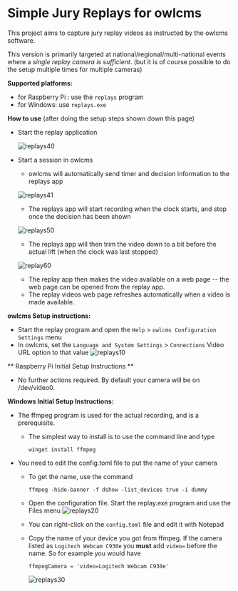 # Simple Jury Replays for owlcms

This project aims to capture jury replay videos as instructed by the owlcms software.

This version is primarily targeted at national/regional/multi-national events where a _single replay camera is sufficient_.
(but it is of course possible to do the setup multiple times for multiple cameras)

**Supported platforms:**

- for Raspberry Pi : use the `replays` program
- for Windows: use `replays.exe`

**How to use**
(after doing the setup steps shown down this page)

- Start the replay application
  
  ![replays40](https://github.com/user-attachments/assets/ac498325-30a4-4d97-8195-7e02fab7bf06)

- Start a session in owlcms
  - owlcms will automatically send timer and decision information to the replays app

  ![replays41](https://github.com/user-attachments/assets/42c8e2eb-17e7-4cd7-90d3-9528d3126b3f)

  - The replays app will start recording when the clock starts, and stop once the decision has been shown
    
  ![replays50](https://github.com/user-attachments/assets/79201b88-701e-4884-a4d2-2f64b5ffcd5d)

  - The replays app will then trim the video down to a bit before the actual lift (when the clock was last stopped)

  ![replay60](https://github.com/user-attachments/assets/4090f9ba-7671-41a8-95ba-07f30496944c)

  - The replay app then makes the video available on a web page -- the web page can be opened from the replay app.
  - The replay videos web page refreshes automatically when a video is made available.

**owlcms Setup instructions:**

- Start the replay program and open the `Help` > `owlcms Configuration Settings` menu
- In owlcms, set the `Language and System Settings` > `Connections` Video URL option to that value
![replays10](https://github.com/user-attachments/assets/7c8590b0-b477-4c12-bea3-925386d8e40a)

** Raspberry Pi Initial Setup Instructions **

- No further actions required.  By default your camera will be on /dev/video0. 

**Windows Initial Setup Instructions:**

- The ffmpeg program is used for the actual recording, and is a prerequisite.

  - The simplest way to install is to use the command line and type 

    ```
    winget install ffmpeg
    ```

- You need to edit the config.toml file to put the name of your camera

  - To get the name, use the command

    ```
    ffmpeg -hide-banner -f dshow -list_devices true -i dummy
    ```

  - Open the configuration file.  Start the replay.exe program and use the Files menu
    ![replays20](https://github.com/user-attachments/assets/27462fb6-3560-4324-a82a-33eafaec0c8d)

  - You can right-click on the `config.toml` file and edit it with Notepad
  - Copy the name of your device you got from ffmpeg.  If the camera listed as `Logitech Webcam C930e` you **must** add `video=` before the name. So for example you would have

    ```
    ffmpegCamera = 'video=Logitech Webcam C930e'
    ```
    ![replays30](https://github.com/user-attachments/assets/ef454765-8083-401a-b30d-8f9f6fa06e9e)

  



